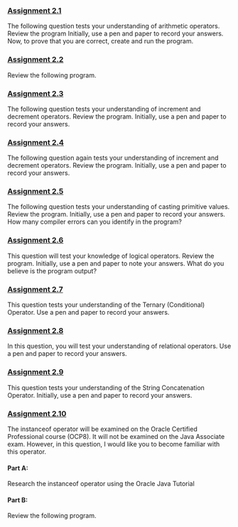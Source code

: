 ### [Assignment 2.1](https://github.com/comanoc/JavaProgrammer1/blob/master/Topic3/Assignment2/Assignment2_1.java)
The following question tests your understanding of arithmetic operators.
Review the program
Initially, use a pen and paper to record your answers.
Now, to prove that you are correct, create and run the program.

### [Assignment 2.2](https://github.com/comanoc/JavaProgrammer1/blob/master/Topic3/Assignment2/Assignment2_2.java)
Review the following program.

### [Assignment 2.3](https://github.com/comanoc/JavaProgrammer1/blob/master/Topic3/Assignment2/Assignment2_3.java)
The following question tests your understanding of increment and decrement
operators. Review the program. Initially, use a pen and paper to record your
answers.

### [Assignment 2.4](https://github.com/comanoc/JavaProgrammer1/blob/master/Topic3/Assignment2/Assignment2_4.java)
The following question again tests your understanding of increment and decrement
operators.
Review the program. Initially, use a pen and paper to record your answers.

### [Assignment 2.5](https://github.com/comanoc/JavaProgrammer1/blob/master/Topic3/Assignment2/Assignment2_5.java)
The following question tests your understanding of casting primitive values.
Review the program. Initially, use a pen and paper to record your answers.
How many compiler errors can you identify in the program?

### [Assignment 2.6](https://github.com/comanoc/JavaProgrammer1/blob/master/Topic3/Assignment2/Assignment2_6.java)
This question will test your knowledge of logical operators.
Review the program. Initially, use a pen and paper to note your answers.
What do you believe is the program output?

### [Assignment 2.7](https://github.com/comanoc/JavaProgrammer1/blob/master/Topic3/Assignment2/Assignment2_7.java)
This question tests your understanding of the Ternary (Conditional) Operator.
Use a pen and paper to record your answers. 

### [Assignment 2.8](https://github.com/comanoc/JavaProgrammer1/blob/master/Topic3/Assignment2/Assignment2_8.java)
In this question, you will test your understanding of relational operators.
Use a pen and paper to record your answers.

### [Assignment 2.9](https://github.com/comanoc/JavaProgrammer1/blob/master/Topic3/Assignment2/Assignment2_9.java)
This question tests your understanding of the String Concatenation Operator.
Initially, use a pen and paper to record your answers.

### [Assignment 2.10](https://github.com/comanoc/JavaProgrammer1/blob/master/Topic3/Assignment2/Assignment2_10.java)
The instanceof operator will be examined on the Oracle Certified Professional course
(OCP8). It will not be examined on the Java Associate exam.
However, in this question, I would like you to become familiar with this operator.
#### Part A:
Research the instanceof operator using the Oracle Java Tutorial
#### Part B:
Review the following program.
